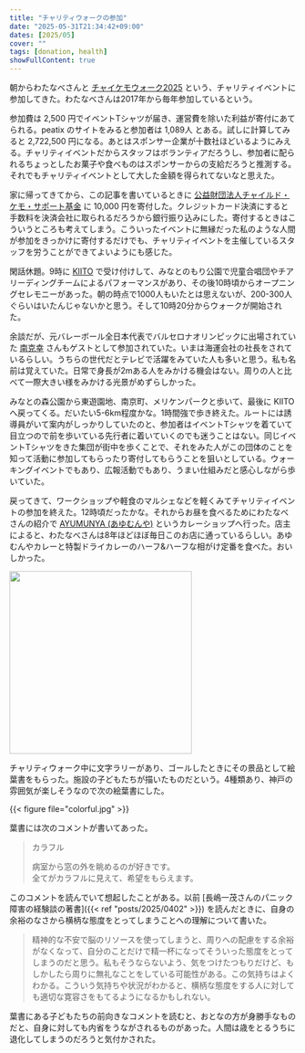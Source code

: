 ```yaml
---
title: "チャリティウォークの参加"
date: "2025-05-31T21:34:42+09:00"
dates: [2025/05]
cover: ""
tags: [donation, health]
showFullContent: true
---
```


朝からわたなべさんと [チャイケモウォーク2025](https://childchemowalk2025.peatix.com/) という、チャリティイベントに参加してきた。わたなべさんは2017年から毎年参加しているという。

参加費は 2,500 円でイベントTシャツが届き、運営費を除いた利益が寄付にあてられる。peatix のサイトをみると参加者は 1,089人 とある。試しに計算してみると 2,722,500 円になる。あとはスポンサー企業が十数社ほどいるようにみえる。チャリティイベントだからスタッフはボランティアだろうし、参加者に配られるちょっとしたお菓子や食べものはスポンサーからの支給だろうと推測する。それでもチャリティイベントとして大した金額を得られてないなと思えた。

家に帰ってきてから、この記事を書いているときに [公益財団法人チャイルド・ケモ・サポート基金](https://www.kemohouse.jp/support/to-donate/) に 10,000 円を寄付した。クレジットカード決済にすると手数料を決済会社に取られるだろうから銀行振り込みにした。寄付するときはこういうところも考えてしまう。こういったイベントに無縁だった私のような人間が参加をきっかけに寄付するだけでも、チャリティイベントを主催しているスタッフを労うことができてよいようにも感じた。

閑話休題。9時に [KIITO](https://kiito.jp/) で受け付けして、みなとのもり公園で児童合唱団やチアリーディングチームによるパフォーマンスがあり、その後10時頃からオープニングセレモニーがあった。朝の時点で1000人もいたとは思えないが、200-300人ぐらいはいたんじゃないかと思う。そして10時20分からウォークが開始された。

余談だが、元バレーボール全日本代表でバルセロナオリンピックに出場されていた [南克幸](https://ja.wikipedia.org/wiki/%E5%8D%97%E5%85%8B%E5%B9%B8) さんもゲストとして参加されていた。いまは海運会社の社長をされているらしい。うちらの世代だとテレビで活躍をみていた人も多いと思う。私も名前は覚えていた。日常で身長が2mある人をみかける機会はない。周りの人と比べて一際大きい様をみかける光景がめずらしかった。

みなとの森公園から東遊園地、南京町、メリケンパークと歩いて、最後に KIITO へ戻ってくる。だいたい5-6km程度かな。1時間強で歩き終えた。ルートには誘導員がいて案内がしっかりしていたのと、参加者はイベントTシャツを着ていて目立つので前を歩いている先行者に着いていくのでも迷うことはない。同じイベントTシャツをきた集団が街中を歩くことで、それをみた人がこの団体のことを知って活動に参加してもらったり寄付してもらうことを狙いとしている。ウォーキングイベントでもあり、広報活動でもあり、うまい仕組みだと感心しながら歩いていた。

戻ってきて、ワークショップや軽食のマルシェなどを軽くみてチャリティイベントの参加を終えた。12時頃だったかな。それからお昼を食べるためにわたなべさんの紹介で [AYUMUNYA (あゆむんや)](https://tabelog.com/hyogo/A2801/A280101/28035417/) というカレーショップへ行った。店主によると、わたなべさんは8年ほどほぼ毎日このお店に通っているらしい。あゆむんやカレーと特製ドライカレーのハーフ&ハーフな相がけ定番を食べた。おいしかった。

<img src="https://tabelog.com/imgview/original?id=r64869302237483" width="320">

チャリティウォーク中に文字ラリーがあり、ゴールしたときにその景品として絵葉書をもらった。施設の子どもたちが描いたものだという。4種類あり、神戸の雰囲気が楽しそうなので次の絵葉書にした。

{{< figure file="colorful.jpg" >}}

葉書には次のコメントが書いてあった。

> カラフル<br />
> 
> 病室から窓の外を眺めるのが好きです。<br />
> 全てがカラフルに見えて、希望をもらえます。<br />

このコメントを読んでいて想起したことがある。以前 [長嶋一茂さんのパニック障害の経験談の著書]({{< ref "posts/2025/0402" >}}) を読んだときに、自身の余裕のなさから横柄な態度をとってしまうことへの理解について書いた。

> 精神的な不安で脳のリソースを使ってしまうと、周りへの配慮をする余裕がなくなって、自分のことだけで精一杯になってそういった態度をとってしまうのだと思う。私もそうならないよう、気をつけたつもりだけど、もしかしたら周りに無礼なことをしている可能性がある。この気持ちはよくわかる。こういう気持ちや状況がわかると、横柄な態度をする人に対しても適切な寛容さをもてるようになるかもしれない。

葉書にある子どもたちの前向きなコメントを読むと、おとなの方が身勝手なものだと、自身に対しても内省をうながされるものがあった。人間は歳をとるうちに退化してしまうのだろうと気付かされた。
